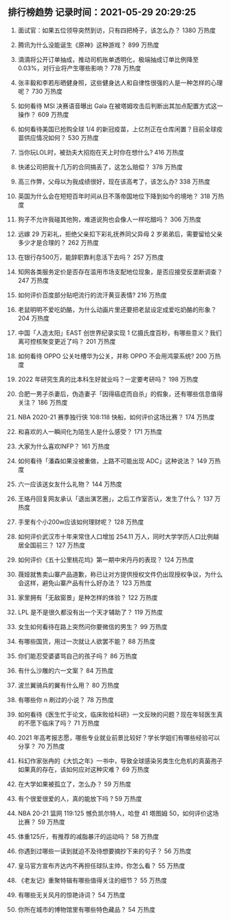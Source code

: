 
## 排行榜趋势 记录时间：2021-05-29 20:29:25
  
  1. 面试官：如果五位领导突然到访，只有四把椅子，该怎么办？ 1380 万热度
    
  2. 腾讯为什么没能诞生《原神》这种游戏？ 899 万热度
    
  3. 滴滴将公开订单抽成，推动司机账单透明化，极端抽成订单比例降至 0.03%，对行业将产生哪些影响？ 778 万热度
    
  4. 张丰毅和李若彤晒健身照，这些健身达人和自律性很强的人是一种怎样的心理呢？ 730 万热度
    
  5. 如何看待 MSI 决赛语音曝出 Gala 在被塔姆攻击后判断出其加点配置方式这一操作？ 609 万热度
    
  6. 如何看待美国已抢购全球 1/4 的新冠疫苗，上亿剂正在仓库闲置？目前全球疫苗供应情况如何？ 530 万热度
    
  7. 当你玩LOL时，被劲夫大招抱在天上时你在想什么? 416 万热度
    
  8. 快递公司把我十几万的合同搞丢了，这怎么赔偿？ 378 万热度
    
  9. 高三作弊，父母以为我成绩很好，现在该高考了，该怎么办? 338 万热度
    
  10. 英国为什么会在短短百年时间从日不落帝国地位下降到如今的境地？ 318 万热度
    
  11. 狗子不允许我碰其他狗，难道说狗也会像人一样吃醋吗？ 306 万热度
    
  12. 远嫁 29 万彩礼，拒绝父亲扣下彩礼抚养同父异母 2 岁弟弟后，需要留给父亲多少才是合理的？ 262 万热度
    
  13. 在银行存500万，能辞职靠利息活下去吗？ 257 万热度
    
  14. 知网各类服务定价是否存在滥用市场支配地位现象，是否应接受反垄断调查？ 247 万热度
    
  15. 如何评价百度部分贴吧流行的流汗黄豆表情? 216 万热度
    
  16. 老鼠明明不爱吃奶酪，为什么动画片里还要把老鼠设定成爱吃奶酪的形象？ 204 万热度
    
  17. 中国「人造太阳」EAST 创世界纪录实现 1 亿摄氏度百秒，有哪些意义？我们离可控核聚变更近了吗？ 201 万热度
    
  18. 如何看待 OPPO 公关吐槽华为公关，并称 OPPO 不会用鸿蒙系统? 200 万热度
    
  19. 2022 年研究生真的比本科生好就业吗？一定要考研吗？ 198 万热度
    
  20. 合肥一男子杀妻后，伪造妻子「因得癌症而自杀」的假象，还有哪些信息值得关注？ 186 万热度
    
  21. NBA 2020-21 赛季独行侠 108:118 快船，如何评价这场比赛？ 174 万热度
    
  22. 和喜欢的人一瞬间化为陌生人是什么感受？ 171 万热度
    
  23. 大家为什么喜欢INFP？ 161 万热度
    
  24. 如何看待「潘森如果没被重做，上路不可能出现 ADC」这种说法？ 149 万热度
    
  25. 六一应该送女友什么礼物？ 144 万热度
    
  26. 王珞丹回复网友承认「退出演艺圈」，之后工作室否认，发生了什么？ 137 万热度
    
  27. 手里有个小200w应该如何理财呢？ 128 万热度
    
  28. 如何评价武汉市十年来常住人口增加 254.11 万人，同时大学学历人口比例越居全国前三？ 127 万热度
    
  29. 如何评价《五十公里桃花坞》第一期中宋丹丹的表现？ 124 万热度
    
  30. 薇娅就售卖山寨产品道歉，称已让对方提供授权文件仍出现授权争议，为什么会这样，避免山寨产品有什么好办法？ 123 万热度
    
  31. 家里拥有「无敌窗景」是种怎样的体验？ 122 万热度
    
  32. LPL 是不是很久都没有出一个天才辅助了？ 119 万热度
    
  33. 女生如何看待在路上突然问你要微信的男生？ 99 万热度
    
  34. 有哪些国货，用过一次就让人欲罢不能？ 88 万热度
    
  35. 你们能忍受婆婆骂自己的孩子吗？ 86 万热度
    
  36. 有什么沙雕的六一文案？ 84 万热度
    
  37. 波兰翼骑兵的翼有什么用？ 80 万热度
    
  38. 有哪些你 n 刷过的小说？ 78 万热度
    
  39. 如何看待《医生忙于论文，临床败给科研》一文反映的问题？现在年轻医生真的不愿下临床了吗？ 71 万热度
    
  40. 2021 年高考报志愿，哪些专业就业前景比较好？学长学姐们有哪些经验可以分享？ 70 万热度
    
  41. 科幻作家张冉的《大饥之年》一书中，导致全球感染另类生化危机的真菌孢子如果真的存在，该如何应对这种灾难？ 69 万热度
    
  42. 在大学如果被孤立了，怎么办？ 59 万热度
    
  43. 有个很爱很爱的人，真的能放下吗 ? 59 万热度
    
  44. NBA 20-21 篮网 119:125 憾负凯尔特人，哈登 41 塔图姆 50，如何评价这场比赛？ 59 万热度
    
  45. 体重125斤，有推荐的减脂暴汗的运动吗？ 58 万热度
    
  46. 你遇到过哪些一读到就迫不及待想要摘抄下来的句子？ 56 万热度
    
  47. 皇马官方宣布齐达内不再担任球队主帅，你怎么看？ 55 万热度
    
  48. 《老友记》重聚特辑有哪些值得关注的细节？ 55 万热度
    
  49. 有哪些无关风月的惊艳诗词？ 54 万热度
    
  50. 你所在城市的博物馆里有哪些特色藏品？ 54 万热度
    